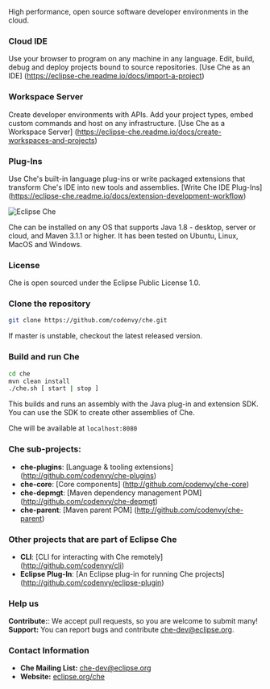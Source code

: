 High performance, open source software developer environments in the cloud.

### Cloud IDE
Use your browser to program on any machine in any language. Edit, build, debug and deploy projects bound to source repositories.  [Use Che as an IDE] (https://eclipse-che.readme.io/docs/import-a-project)

### Workspace Server
Create developer environments with APIs. Add your project types, embed custom commands and host on any infrastructure. [Use Che as a Workspace Server] (https://eclipse-che.readme.io/docs/create-workspaces-and-projects)

### Plug-Ins
Use Che's built-in language plug-ins or write packaged extensions that transform Che's IDE into new tools and assemblies. [Write Che IDE Plug-Ins] (https://eclipse-che.readme.io/docs/extension-development-workflow)



![Eclipse Che](https://www.eclipse.org/che/img/che-autocomplete.png "Eclipse Che")

Che can be installed on any OS that supports Java 1.8 - desktop, server or cloud, and Maven 3.1.1 or higher. It has been tested on Ubuntu, Linux, MacOS and Windows. 

### License
Che is open sourced under the Eclipse Public License 1.0.

### Clone the repository

```sh
git clone https://github.com/codenvy/che.git
```
If master is unstable, checkout the latest released version.

### Build and run Che
```sh
cd che
mvn clean install
./che.sh [ start | stop ]
```

This builds and runs an assembly with the Java plug-in and extension SDK. You can use the SDK to create other assemblies of Che.

Che will be available at ```localhost:8080```

### Che sub-projects:
* **che-plugins**:             [Language & tooling extensions] (http://github.com/codenvy/che-plugins)
* **che-core**:                [Core components] (http://github.com/codenvy/che-core)
* **che-depmgt**:              [Maven dependency management POM] (http://github.com/codenvy/che-depmgt)
* **che-parent**:              [Maven parent POM] (http://github.com/codenvy/che-parent)

### Other projects that are part of Eclipse Che
* **CLI**:                     [CLI for interacting with Che remotely] (http://github.com/codenvy/cli)
* **Eclipse Plug-In**:         [An Eclipse plug-in for running Che projects] (http://github.com/codenvy/eclipse-plugin)

### Help us
**Contribute:**: We accept pull requests, so you are welcome to submit many!
**Support:** You can report bugs and contribute [che-dev@eclipse.org](email:che-dev@eclipse.org). 

### Contact Information
* **Che Mailing List:** [che-dev@eclipse.org](email:che-dev@eclipse.org)
* **Website:** [eclipse.org/che](https://eclipse.org/che)
